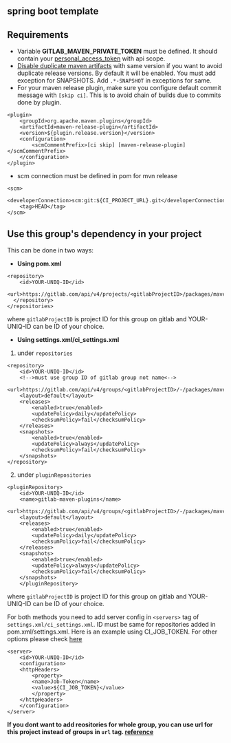 ## spring boot template

## Requirements
* Variable **GITLAB_MAVEN_PRIVATE_TOKEN** must be defined. It should contain your [personal_access_token](https://docs.gitlab.com/ee/user/profile/personal_access_tokens.html) with api scope.
* [Disable duplicate maven artifacts](https://docs.gitlab.com/ee/user/packages/maven_repository/index.html#do-not-allow-duplicate-maven-packages) with same version if you want to avoid duplicate release versions. By default it will be enabled. You must add exception for SNAPSHOTS. Add `.*-SNAPSHOT` in exceptions for same.
* For your maven release plugin, make sure you configure default commit message with `[skip ci]`. This is to avoid chain of builds due to commits done by plugin.
```
<plugin>
    <groupId>org.apache.maven.plugins</groupId>
    <artifactId>maven-release-plugin</artifactId>
    <version>${plugin.release.version}</version>
    <configuration>
        <scmCommentPrefix>[ci skip] [maven-release-plugin]</scmCommentPrefix>
    </configuration>
</plugin>
```
* scm connection must be defined in pom for mvn release
```
<scm>
    <developerConnection>scm:git:${CI_PROJECT_URL}.git</developerConnection>
    <tag>HEAD</tag>
</scm>
```

## Use this group's dependency in your project
This can be done in two ways:
* **Using pom.xml** 
```
<repository>
    <id>YOUR-UNIQ-ID</id>
    <url>https://gitlab.com/api/v4/projects/<gitlabProjectID>/packages/maven</url>
  </repository>
</repositories>
```
where `gitlabProjectID` is project ID for this group on gitlab and YOUR-UNIQ-ID can be ID of your choice.

* **Using settings.xml/ci_settings.xml**
1. under `repositories`
```
<repository>
    <id>YOUR-UNIQ-ID</id>
    <!-->must use group ID of gitlab group not name<-->       
    <url>https://gitlab.com/api/v4/groups/<gitlabProjectID>/-/packages/maven</url>
    <layout>default</layout>
    <releases>
        <enabled>true</enabled>
        <updatePolicy>daily</updatePolicy>
        <checksumPolicy>fail</checksumPolicy>
    </releases>
    <snapshots>
        <enabled>true</enabled>
        <updatePolicy>always</updatePolicy>
        <checksumPolicy>fail</checksumPolicy>
    </snapshots>
</repository>
```
2. under `pluginRepositories`
```
<pluginRepository>
    <id>YOUR-UNIQ-ID</id> 
    <name>gitlab-maven-plugins</name>
    <url>https://gitlab.com/api/v4/groups/<gitlabProjectID>/-/packages/maven</url>
    <layout>default</layout>
    <releases>
        <enabled>true</enabled>
        <updatePolicy>daily</updatePolicy>
        <checksumPolicy>fail</checksumPolicy>
    </releases>
    <snapshots>
        <enabled>true</enabled>
        <updatePolicy>always</updatePolicy>
        <checksumPolicy>fail</checksumPolicy>
    </snapshots>
    </pluginRepository>
```

where `gitlabProjectID` is project ID for this group on gitlab and YOUR-UNIQ-ID can be ID of your choice.

For both methods you need to add server config in `<servers>` tag of `settings.xml/ci_settings.xml`.
ID must be same for repositories added in pom.xml/settings.xml.
Here is an example using CI_JOB_TOKEN.
For other options please check [here](https://docs.gitlab.com/ee/user/packages/maven_repository/index.html#authenticate-to-the-package-registry-with-maven)
```
<server>
    <id>YOUR-UNIQ-ID</id>
    <configuration>
    <httpHeaders>
        <property>
        <name>Job-Token</name>
        <value>${CI_JOB_TOKEN}</value>
        </property>
    </httpHeaders>
    </configuration>
</server>
```
**If you dont want to add reositories for whole group, you can use url for this project instead of groups in `url` tag.
[reference](https://docs.gitlab.com/ee/user/packages/maven_repository/index.html#project-level-maven-endpoint)**
